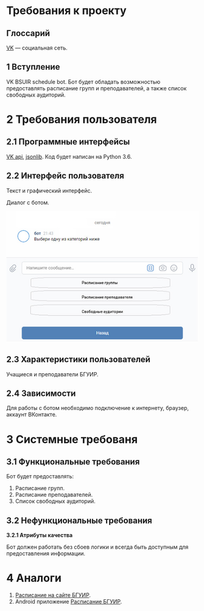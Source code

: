 
# Требования к проекту
## Глоссарий
[VK](http://vk.com) — социальная сеть.
## 1 Вступление

VK BSUIR schedule bot. Бот будет обладать возможностью предоставлять расписание групп и преподавателей, а также список свободных аудиторий.
# 2 Требования пользователя 
## 2.1 Программные интерфейсы
[VK api](https://pypi.org/project/vk-api/), [jsonlib](https://docs.python.org/3/library/json.html). Код будет написан на Python 3.6. 
## 2.2 Интерфейс пользователя
Текст и графический интерфейс. 

Диалог с ботом.

![GitHub Logo](/Mockups/UI.jpg)

## 2.3 Характеристики пользователей
Учащиеся и преподаватели БГУИР.
## 2.4 Зависимости
Для работы с ботом необходимо подключение к интернету, браузер, аккаунт ВКонтакте.
# 3 Системные требованя
## 3.1 Функциональные требования
Бот будет предоставлять:
1. Расписание групп.
2. Расписание преподавателей.
3. Список свободных аудиторий.

## 3.2 Нефункциональные требования
**3.2.1 Атрибуты качества**

Бот должен работать без сбоев логики и всегда быть доступным для предоставления информации.

# 4 Аналоги
1. [Расписание на сайте БГУИР](https://iis.bsuir.by/schedule).
2. Android приложение [Расписание БГУИР](https://play.google.com/store/apps/details?id=com.bakan.universchedule&hl=ru).
